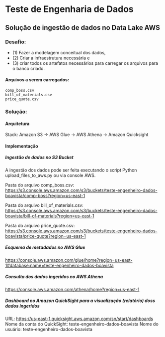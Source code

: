 # Teste de Engenharia de Dados

## Solução de ingestão de dados no Data Lake AWS

### Desafio:
- (1) Fazer a modelagem conceitual dos dados, 
- (2) Criar a infraestrutura necessária e 
- (3) criar todos os artefatos necessários para carregar os arquivos para o banco criado. 

#### Arquivos a serem carregados:
    comp_boss.csv
    bill_of_materials.csv
    price_quote.csv
    
### Solução:
#### Arquitetura
Stack: Amazon S3 -> AWS Glue -> AWS Athena -> Amazon Quicksight

#### Implementação

##### Ingestão de dados no S3 Bucket

A ingestão dos dados pode ser feita executando o script Python upload_files_to_aws.py ou via console AWS.

Pasta do arquivo comp_boss.csv:
https://s3.console.aws.amazon.com/s3/buckets/teste-engenheiro-dados-boavista/comp-boss?region=us-east-1

Pasta do arquivo bill_of_materials.csv:
https://s3.console.aws.amazon.com/s3/buckets/teste-engenheiro-dados-boavista/bill-of-materials?region=us-east-1

Pasta do arquivo price_quote.csv:
https://s3.console.aws.amazon.com/s3/buckets/teste-engenheiro-dados-boavista/price-quote?region=us-east-1

##### Esquema de metadados no AWS Glue
https://console.aws.amazon.com/glue/home?region=us-east-1#database:name=teste-engenheiro-dados-boavista

##### Consulta dos dados ingeridos no AWS Athena
https://console.aws.amazon.com/athena/home?region=us-east-1

##### Dashboard no Amazon QuickSight para a visualização (relatório) doss dados ingeridos 
URL: https://us-east-1.quicksight.aws.amazon.com/sn/start/dashboards
Nome da conta do QuickSight: teste-engenheiro-dados-boavista
Nome do usuário: teste-engenheiro-dados-boavista
